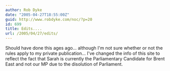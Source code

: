 ```yaml
---
author: Rob Dyke
date: "2005-04-27T18:55:00Z"
guid: http://www.robdyke.com/noc/?p=20
id: 699
title: Edits....
url: /2005/04/27/edits/
---
```

Should have done this ages ago... although I'm not sure whether or not the rules apply to my private publication... I've changed the info of this site to reflect the fact that Sarah is currently the Parliamentary Candidate for Brent East and not our MP due to the disolution of Parliament.